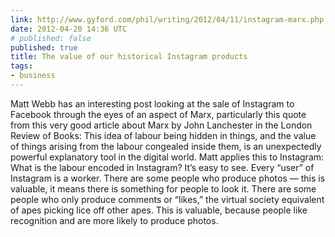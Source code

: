 ```yaml
---
link: http://www.gyford.com/phil/writing/2012/04/11/instagram-marx.php
date: 2012-04-20 14:36 UTC
# published: false
published: true
title: The value of our historical Instagram products
tags:
- business
---
```


Matt Webb has an interesting post looking at the sale of Instagram to Facebook through the eyes of an aspect of Marx, particularly this quote from this very good article about Marx by John Lanchester in the London Review of Books:  This idea of labour being hidden in things, and the value of things arising from the labour congealed inside them, is an unexpectedly powerful explanatory tool in the digital world.  Matt applies this to Instagram:  What is the labour encoded in Instagram? It’s easy to see. Every “user” of Instagram is a worker. There are some people who produce photos — this is valuable, it means there is something for people to look it. There are some people who only produce comments or “likes,” the virtual society equivalent of apes picking lice off other apes. This is valuable, because people like recognition and are more likely to produce photos.
